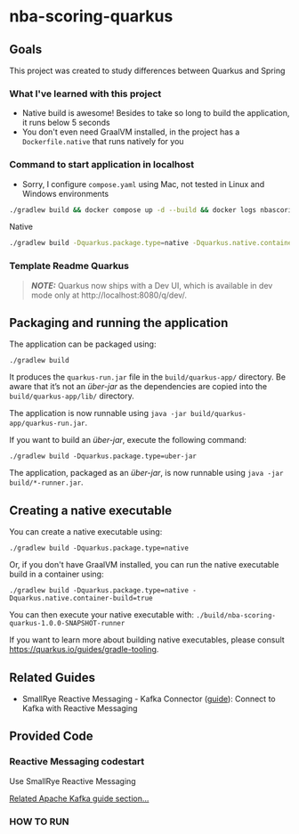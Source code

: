 # nba-scoring-quarkus

## Goals

This project was created to study differences between Quarkus and Spring

### What I've learned with this project

- Native build is awesome! Besides to take so long to build the application, it runs below 5 seconds
- You don't even need GraalVM installed, in the project has a `Dockerfile.native` that runs natively for you

### Command to start application in localhost

- Sorry, I configure `compose.yaml` using Mac, not tested in Linux and Windows environments

```bash
./gradlew build && docker compose up -d --build && docker logs nbascoring -f
```

Native

```bash
./gradlew build -Dquarkus.package.type=native -Dquarkus.native.container-build=true && docker compose up -d --build && docker logs nbascoring -f
```

### Template Readme Quarkus

> **_NOTE:_**  Quarkus now ships with a Dev UI, which is available in dev mode only at http://localhost:8080/q/dev/.

## Packaging and running the application

The application can be packaged using:

```shell script
./gradlew build
```

It produces the `quarkus-run.jar` file in the `build/quarkus-app/` directory.
Be aware that it’s not an _über-jar_ as the dependencies are copied into the `build/quarkus-app/lib/` directory.

The application is now runnable using `java -jar build/quarkus-app/quarkus-run.jar`.

If you want to build an _über-jar_, execute the following command:

```shell script
./gradlew build -Dquarkus.package.type=uber-jar
```

The application, packaged as an _über-jar_, is now runnable using `java -jar build/*-runner.jar`.

## Creating a native executable

You can create a native executable using:

```shell script
./gradlew build -Dquarkus.package.type=native
```

Or, if you don't have GraalVM installed, you can run the native executable build in a container using:

```shell script
./gradlew build -Dquarkus.package.type=native -Dquarkus.native.container-build=true
```

You can then execute your native executable with: `./build/nba-scoring-quarkus-1.0.0-SNAPSHOT-runner`

If you want to learn more about building native executables, please consult https://quarkus.io/guides/gradle-tooling.

## Related Guides

- SmallRye Reactive Messaging - Kafka Connector ([guide](https://quarkus.io/guides/kafka-reactive-getting-started)):
  Connect to Kafka with Reactive Messaging

## Provided Code

### Reactive Messaging codestart

Use SmallRye Reactive Messaging

[Related Apache Kafka guide section...](https://quarkus.io/guides/kafka-reactive-getting-started)

### HOW TO RUN 